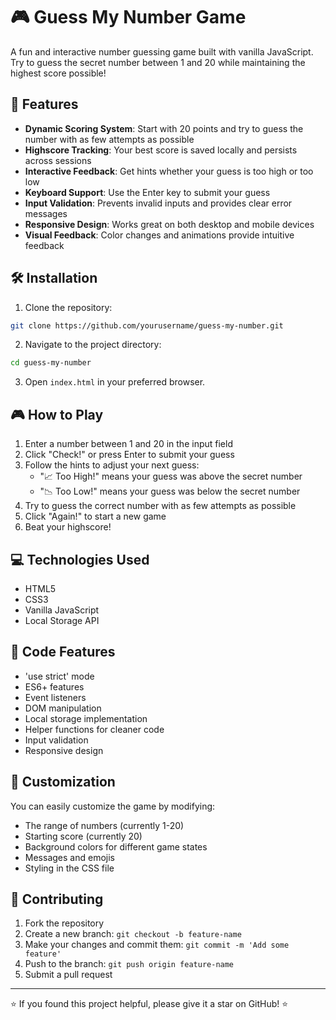 # 🎮 Guess My Number Game

A fun and interactive number guessing game built with vanilla JavaScript. Try to guess the secret number between 1 and 20 while maintaining the highest score possible!

## 🎯 Features

- **Dynamic Scoring System**: Start with 20 points and try to guess the number with as few attempts as possible
- **Highscore Tracking**: Your best score is saved locally and persists across sessions
- **Interactive Feedback**: Get hints whether your guess is too high or too low
- **Keyboard Support**: Use the Enter key to submit your guess
- **Input Validation**: Prevents invalid inputs and provides clear error messages
- **Responsive Design**: Works great on both desktop and mobile devices
- **Visual Feedback**: Color changes and animations provide intuitive feedback


## 🛠️ Installation

1. Clone the repository:
```bash
git clone https://github.com/yourusername/guess-my-number.git
```

2. Navigate to the project directory:
```bash
cd guess-my-number
```

3. Open `index.html` in your preferred browser.

## 🎮 How to Play

1. Enter a number between 1 and 20 in the input field
2. Click "Check!" or press Enter to submit your guess
3. Follow the hints to adjust your next guess:
   - "📈 Too High!" means your guess was above the secret number
   - "📉 Too Low!" means your guess was below the secret number
4. Try to guess the correct number with as few attempts as possible
5. Click "Again!" to start a new game
6. Beat your highscore!

## 💻 Technologies Used

- HTML5
- CSS3
- Vanilla JavaScript
- Local Storage API

## 🔧 Code Features

- 'use strict' mode
- ES6+ features
- Event listeners
- DOM manipulation
- Local storage implementation
- Helper functions for cleaner code
- Input validation
- Responsive design

## 🎨 Customization

You can easily customize the game by modifying:

- The range of numbers (currently 1-20)
- Starting score (currently 20)
- Background colors for different game states
- Messages and emojis
- Styling in the CSS file

## 🤝 Contributing

1. Fork the repository
2. Create a new branch: `git checkout -b feature-name`
3. Make your changes and commit them: `git commit -m 'Add some feature'`
4. Push to the branch: `git push origin feature-name`
5. Submit a pull request


---

⭐️ If you found this project helpful, please give it a star on GitHub! ⭐️
